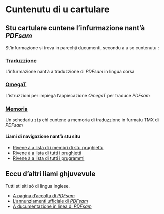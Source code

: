 # Cuntenutu di u cartulare

## Stu cartulare cuntene l’infurmazione nant’à _PDFsam_

St’infurmazione si trova in parechji ducumenti, secondu à u so cuntenutu :

### [Traduzzione](Traduzzione.md)
L’infurmazione nant’à a traduzzione di _PDFsam_ in lingua corsa

### [OmegaT](OmegaT.md)
L’istruzzioni per impiegà l’appiecazione _OmegaT_ per traduce _PDFsam_

### [Memoria](Memoria.zip)
Un schedariu `zip` chì cuntene a memoria di traduzzione in furmatu TMX di _PDFsam_

#### Liami di navigazione nant’à stu situ
- [Rivene à a lista di i membri di stu prughjettu](./)
- [Rivene à a lista di tutti i prughjetti](../)
- [Rivene à a lista di tutti i prugrammi](../../../../#readme)

## Eccu d’altri liami ghjuvevule
Tutti sti siti sò di lingua inglese.

- [A pagina d’accolta di _PDFsam_](https://pdfsam.org/)
- [L’annunziamenti ufficiale di _PDFsam_](https://blog.pdfsam.org/tag/pdfsam-basic/)
- [A ducumentazione in linea di _PDFsam_](https://pdfsam.org/documentation/)
